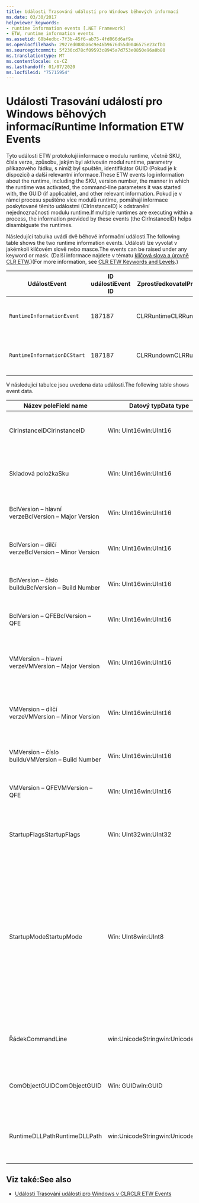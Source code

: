 ```yaml
---
title: Události Trasování událostí pro Windows běhových informací
ms.date: 03/30/2017
helpviewer_keywords:
- runtime information events [.NET Framework]
- ETW, runtime information events
ms.assetid: 68b4edbc-7f3b-45f6-ab75-4fd066d6af9a
ms.openlocfilehash: 2927ed088ba6c9e46b9676d55d0046575e23cfb1
ms.sourcegitcommit: 5f236cd78cf09593c8945a7d753e0850e96a0b80
ms.translationtype: MT
ms.contentlocale: cs-CZ
ms.lasthandoff: 01/07/2020
ms.locfileid: "75715954"
---
```

# <a name="runtime-information-etw-events"></a><span data-ttu-id="582a5-102">Události Trasování událostí pro Windows běhových informací</span><span class="sxs-lookup"><span data-stu-id="582a5-102">Runtime Information ETW Events</span></span>
<span data-ttu-id="582a5-103">Tyto události ETW protokolují informace o modulu runtime, včetně SKU, čísla verze, způsobu, jakým byl aktivován modul runtime, parametry příkazového řádku, s nimiž byl spuštěn, identifikátor GUID (Pokud je k dispozici) a další relevantní informace.</span><span class="sxs-lookup"><span data-stu-id="582a5-103">These ETW events log information about the runtime, including the SKU, version number, the manner in which the runtime was activated, the command-line parameters it was started with, the GUID (if applicable), and other relevant information.</span></span> <span data-ttu-id="582a5-104">Pokud je v rámci procesu spuštěno více modulů runtime, pomáhají informace poskytované těmito událostmi (ClrInstanceID) k odstranění nejednoznačnosti modulu runtime.</span><span class="sxs-lookup"><span data-stu-id="582a5-104">If multiple runtimes are executing within a process, the information provided by these events (the ClrInstanceID) helps disambiguate the runtimes.</span></span>  
  
 <span data-ttu-id="582a5-105">Následující tabulka uvádí dvě běhové informační události.</span><span class="sxs-lookup"><span data-stu-id="582a5-105">The following table shows the two runtime information events.</span></span> <span data-ttu-id="582a5-106">Události lze vyvolat v jakémkoli klíčovém slově nebo masce.</span><span class="sxs-lookup"><span data-stu-id="582a5-106">The events can be raised under any keyword or mask.</span></span> <span data-ttu-id="582a5-107">(Další informace najdete v tématu [klíčová slova a úrovně CLR ETW](clr-etw-keywords-and-levels.md).)</span><span class="sxs-lookup"><span data-stu-id="582a5-107">(For more information, see [CLR ETW Keywords and Levels](clr-etw-keywords-and-levels.md).)</span></span>  
  
|<span data-ttu-id="582a5-108">Událost</span><span class="sxs-lookup"><span data-stu-id="582a5-108">Event</span></span>|<span data-ttu-id="582a5-109">ID události</span><span class="sxs-lookup"><span data-stu-id="582a5-109">Event ID</span></span>|<span data-ttu-id="582a5-110">Zprostředkovatel</span><span class="sxs-lookup"><span data-stu-id="582a5-110">Provider</span></span>|<span data-ttu-id="582a5-111">Popis</span><span class="sxs-lookup"><span data-stu-id="582a5-111">Description</span></span>|  
|-----------|--------------|--------------|-----------------|  
|`RuntimeInformationEvent`|<span data-ttu-id="582a5-112">187</span><span class="sxs-lookup"><span data-stu-id="582a5-112">187</span></span>|<span data-ttu-id="582a5-113">CLRRuntime</span><span class="sxs-lookup"><span data-stu-id="582a5-113">CLRRuntime</span></span>|<span data-ttu-id="582a5-114">Vyvolá se při načtení modulu runtime.</span><span class="sxs-lookup"><span data-stu-id="582a5-114">Raised when a runtime is loaded.</span></span>|  
|`RuntimeInformationDCStart`|<span data-ttu-id="582a5-115">187</span><span class="sxs-lookup"><span data-stu-id="582a5-115">187</span></span>|<span data-ttu-id="582a5-116">CLRRundown</span><span class="sxs-lookup"><span data-stu-id="582a5-116">CLRRundown</span></span>|<span data-ttu-id="582a5-117">Vytvoří výčet načtených modulů runtime.</span><span class="sxs-lookup"><span data-stu-id="582a5-117">Enumerates the runtimes that are loaded.</span></span>|  
  
 <span data-ttu-id="582a5-118">V následující tabulce jsou uvedena data události.</span><span class="sxs-lookup"><span data-stu-id="582a5-118">The following table shows event data.</span></span>  
  
|<span data-ttu-id="582a5-119">Název pole</span><span class="sxs-lookup"><span data-stu-id="582a5-119">Field name</span></span>|<span data-ttu-id="582a5-120">Datový typ</span><span class="sxs-lookup"><span data-stu-id="582a5-120">Data type</span></span>|<span data-ttu-id="582a5-121">Popis</span><span class="sxs-lookup"><span data-stu-id="582a5-121">Description</span></span>|  
|----------------|---------------|-----------------|  
|<span data-ttu-id="582a5-122">ClrInstanceID</span><span class="sxs-lookup"><span data-stu-id="582a5-122">ClrInstanceID</span></span>|<span data-ttu-id="582a5-123">Win: UInt16</span><span class="sxs-lookup"><span data-stu-id="582a5-123">win:UInt16</span></span>|<span data-ttu-id="582a5-124">Jedinečné ID pro instanci CLR nebo CoreCLR.</span><span class="sxs-lookup"><span data-stu-id="582a5-124">Unique ID for the instance of CLR or CoreCLR.</span></span>|  
|<span data-ttu-id="582a5-125">Skladová položka</span><span class="sxs-lookup"><span data-stu-id="582a5-125">Sku</span></span>|<span data-ttu-id="582a5-126">Win: UInt16</span><span class="sxs-lookup"><span data-stu-id="582a5-126">win:UInt16</span></span>|<span data-ttu-id="582a5-127">1 – CLR pro stolní počítače.</span><span class="sxs-lookup"><span data-stu-id="582a5-127">1 – Desktop CLR.</span></span><br /><br /> <span data-ttu-id="582a5-128">2 – CoreCLR.</span><span class="sxs-lookup"><span data-stu-id="582a5-128">2 – CoreCLR.</span></span>|  
|<span data-ttu-id="582a5-129">BclVersion – hlavní verze</span><span class="sxs-lookup"><span data-stu-id="582a5-129">BclVersion – Major Version</span></span>|<span data-ttu-id="582a5-130">Win: UInt16</span><span class="sxs-lookup"><span data-stu-id="582a5-130">win:UInt16</span></span>|<span data-ttu-id="582a5-131">Hlavní verze knihovny mscorlib. dll.</span><span class="sxs-lookup"><span data-stu-id="582a5-131">Major version of mscorlib.dll.</span></span>|  
|<span data-ttu-id="582a5-132">BclVersion – dílčí verze</span><span class="sxs-lookup"><span data-stu-id="582a5-132">BclVersion – Minor Version</span></span>|<span data-ttu-id="582a5-133">Win: UInt16</span><span class="sxs-lookup"><span data-stu-id="582a5-133">win:UInt16</span></span>|<span data-ttu-id="582a5-134">Číslo dílčí verze knihovny mscorlib. dll.</span><span class="sxs-lookup"><span data-stu-id="582a5-134">Minor version number of mscorlib.dll.</span></span>|  
|<span data-ttu-id="582a5-135">BclVersion – číslo buildu</span><span class="sxs-lookup"><span data-stu-id="582a5-135">BclVersion – Build Number</span></span>|<span data-ttu-id="582a5-136">Win: UInt16</span><span class="sxs-lookup"><span data-stu-id="582a5-136">win:UInt16</span></span>|<span data-ttu-id="582a5-137">Sestavuje se číslo knihovny mscorlib. dll.</span><span class="sxs-lookup"><span data-stu-id="582a5-137">Build number of mscorlib.dll.</span></span>|  
|<span data-ttu-id="582a5-138">BclVersion – QFE</span><span class="sxs-lookup"><span data-stu-id="582a5-138">BclVersion – QFE</span></span>|<span data-ttu-id="582a5-139">Win: UInt16</span><span class="sxs-lookup"><span data-stu-id="582a5-139">win:UInt16</span></span>|<span data-ttu-id="582a5-140">Číslo verze opravy hotfix knihovny mscorlib. dll.</span><span class="sxs-lookup"><span data-stu-id="582a5-140">Hotfix version number of mscorlib.dll.</span></span>|  
|<span data-ttu-id="582a5-141">VMVersion – hlavní verze</span><span class="sxs-lookup"><span data-stu-id="582a5-141">VMVersion – Major Version</span></span>|<span data-ttu-id="582a5-142">Win: UInt16</span><span class="sxs-lookup"><span data-stu-id="582a5-142">win:UInt16</span></span>|<span data-ttu-id="582a5-143">Verze modulu CLR. dll nebo CoreCLR. dll v závislosti na SKU</span><span class="sxs-lookup"><span data-stu-id="582a5-143">Version of clr.dll or coreclr.dll, depending on SKU.</span></span>|  
|<span data-ttu-id="582a5-144">VMVersion – dílčí verze</span><span class="sxs-lookup"><span data-stu-id="582a5-144">VMVersion – Minor Version</span></span>|<span data-ttu-id="582a5-145">Win: UInt16</span><span class="sxs-lookup"><span data-stu-id="582a5-145">win:UInt16</span></span>|<span data-ttu-id="582a5-146">Podverze CLR. dll nebo CoreCLR. dll v závislosti na SKU</span><span class="sxs-lookup"><span data-stu-id="582a5-146">Minor version of clr.dll or coreclr.dll, depending on SKU.</span></span>|  
|<span data-ttu-id="582a5-147">VMVersion – číslo buildu</span><span class="sxs-lookup"><span data-stu-id="582a5-147">VMVersion – Build Number</span></span>|<span data-ttu-id="582a5-148">Win: UInt16</span><span class="sxs-lookup"><span data-stu-id="582a5-148">win:UInt16</span></span>|<span data-ttu-id="582a5-149">Sestavuje číslo CLR. dll nebo CoreCLR. dll.</span><span class="sxs-lookup"><span data-stu-id="582a5-149">Build number of clr.dll or coreclr.dll.</span></span>|  
|<span data-ttu-id="582a5-150">VMVersion – QFE</span><span class="sxs-lookup"><span data-stu-id="582a5-150">VMVersion – QFE</span></span>|<span data-ttu-id="582a5-151">Win: UInt16</span><span class="sxs-lookup"><span data-stu-id="582a5-151">win:UInt16</span></span>|<span data-ttu-id="582a5-152">Číslo verze opravy hotfix CLR. dll nebo CoreCLR. dll.</span><span class="sxs-lookup"><span data-stu-id="582a5-152">Hotfix version number of clr.dll or coreclr.dll.</span></span>|  
|<span data-ttu-id="582a5-153">StartupFlags</span><span class="sxs-lookup"><span data-stu-id="582a5-153">StartupFlags</span></span>|<span data-ttu-id="582a5-154">Win: UInt32</span><span class="sxs-lookup"><span data-stu-id="582a5-154">win:UInt32</span></span>|<span data-ttu-id="582a5-155">Příznaky spouštění definované v knihovně Mscoree. h.</span><span class="sxs-lookup"><span data-stu-id="582a5-155">Startup flags defined in mscoree.h.</span></span>|  
|<span data-ttu-id="582a5-156">StartupMode</span><span class="sxs-lookup"><span data-stu-id="582a5-156">StartupMode</span></span>|<span data-ttu-id="582a5-157">Win: UInt8</span><span class="sxs-lookup"><span data-stu-id="582a5-157">win:UInt8</span></span>|<span data-ttu-id="582a5-158">spustitelný soubor spravovaný za 0x01</span><span class="sxs-lookup"><span data-stu-id="582a5-158">0x01 - Managed executable.</span></span><br /><br /> <span data-ttu-id="582a5-159">0x02 – hostovaný modul CLR.</span><span class="sxs-lookup"><span data-stu-id="582a5-159">0x02 - Hosted CLR.</span></span><br /><br /> <span data-ttu-id="582a5-160">spolupráce C++ spravovaná 0x04</span><span class="sxs-lookup"><span data-stu-id="582a5-160">0x04 - C++ managed interop.</span></span><br /><br /> <span data-ttu-id="582a5-161">0x08-COM-aktivované.</span><span class="sxs-lookup"><span data-stu-id="582a5-161">0x08 - COM-activated.</span></span><br /><br /> <span data-ttu-id="582a5-162">0x10 – jiné.</span><span class="sxs-lookup"><span data-stu-id="582a5-162">0x10 - Other.</span></span>|  
|<span data-ttu-id="582a5-163">Řádek</span><span class="sxs-lookup"><span data-stu-id="582a5-163">CommandLine</span></span>|<span data-ttu-id="582a5-164">win:UnicodeString</span><span class="sxs-lookup"><span data-stu-id="582a5-164">win:UnicodeString</span></span>|<span data-ttu-id="582a5-165">Hodnota jinou než null, pouze pokud StartupMode = 0x01.</span><span class="sxs-lookup"><span data-stu-id="582a5-165">Non-null only if StartupMode=0x01.</span></span>|  
|<span data-ttu-id="582a5-166">ComObjectGUID</span><span class="sxs-lookup"><span data-stu-id="582a5-166">ComObjectGUID</span></span>|<span data-ttu-id="582a5-167">Win: GUID</span><span class="sxs-lookup"><span data-stu-id="582a5-167">win:GUID</span></span>|<span data-ttu-id="582a5-168">Hodnota jinou než null, pouze pokud StartupMode = 0x08.</span><span class="sxs-lookup"><span data-stu-id="582a5-168">Non-null only if StartupMode=0x08.</span></span>|  
|<span data-ttu-id="582a5-169">RuntimeDLLPath</span><span class="sxs-lookup"><span data-stu-id="582a5-169">RuntimeDLLPath</span></span>|<span data-ttu-id="582a5-170">win:UnicodeString</span><span class="sxs-lookup"><span data-stu-id="582a5-170">win:UnicodeString</span></span>|<span data-ttu-id="582a5-171">Cesta k souboru CLR. dll, který byl načten do procesu.</span><span class="sxs-lookup"><span data-stu-id="582a5-171">Path to the CLR .dll file that was loaded into the process.</span></span>|  
  
## <a name="see-also"></a><span data-ttu-id="582a5-172">Viz také:</span><span class="sxs-lookup"><span data-stu-id="582a5-172">See also</span></span>

- [<span data-ttu-id="582a5-173">Události Trasování událostí pro Windows v CLR</span><span class="sxs-lookup"><span data-stu-id="582a5-173">CLR ETW Events</span></span>](clr-etw-events.md)
